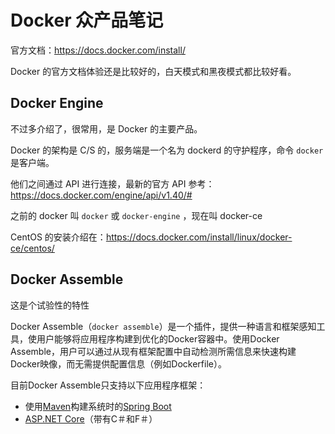 # Docker 众产品笔记

官方文档：https://docs.docker.com/install/

Docker 的官方文档体验还是比较好的，白天模式和黑夜模式都比较好看。

## Docker Engine

不过多介绍了，很常用，是 Docker 的主要产品。

Docker 的架构是 C/S 的，服务端是一个名为 dockerd 的守护程序，命令 `docker` 是客户端。

他们之间通过 API 进行连接，最新的官方 API 参考：https://docs.docker.com/engine/api/v1.40/#

之前的 docker 叫 `docker` 或 `docker-engine` ，现在叫 docker-ce

CentOS 的安装介绍在：https://docs.docker.com/install/linux/docker-ce/centos/

## Docker Assemble

这是个试验性的特性

Docker Assemble（`docker assemble`）是一个插件，提供一种语言和框架感知工具，使用户能够将应用程序构建到优化的Docker容器中。使用Docker Assemble，用户可以通过从现有框架配置中自动检测所需信息来快速构建Docker映像，而无需提供配置信息（例如Dockerfile）。

目前Docker Assemble只支持以下应用程序框架：

- 使用[Maven](https://maven.apache.org/)构建系统时的[Spring Boot](https://spring.io/projects/spring-boot)
- [ASP.NET Core](https://docs.microsoft.com/en-us/aspnet/core)（带有C＃和F＃）